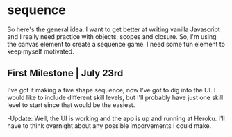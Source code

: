 # sequence

So here's the general idea.  I want to get better at writing vanilla Javascript and I really need practice with objects, scopes and closure.  So, I'm using the canvas element to create a sequence game.  I need some fun element to keep myself motivated.

## First Milestone | July 23rd

I've got it making a five shape sequence, now I've got to dig into the UI.  I would like to include different skill levels, but I'll probably have just one skill level to start since that would be the easiest.

-Update: Well, the UI is working and the app is up and running at Heroku.  I'll have to think overnight about any possible imporvements I could make.
